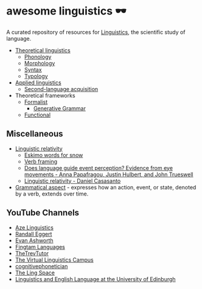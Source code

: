 # awesome linguistics 🕶️

A curated repository of resources for [Linguistics](https://en.wikipedia.org/wiki/Linguistics), the scientific study of language.

* [Theoretical linguistics](https://en.wikipedia.org/wiki/Theoretical_linguistics)
  * [Phonology](./phonology.md)
  * [Morphology](./morphology.md)
  * [Syntax](./syntax.md)
  * [Typology](https://en.wikipedia.org/wiki/Linguistic_typology)
* [Applied linguistics](https://en.wikipedia.org/wiki/Applied_linguistics)
  * [Second-language acquisition](./second-language-acquisition.md)
* Theoretical frameworks
  * [Formalist](https://en.wikipedia.org/wiki/Formalism_(linguistics))
    * [Generative Grammar](https://en.wikipedia.org/wiki/Generative_grammar)
  * [Functional](https://en.wikipedia.org/wiki/Functional_linguistics)

## Miscellaneous

* [Linguistic relativity](https://en.wikipedia.org/wiki/Linguistic_relativity)
  * [Eskimo words for snow](https://en.wikipedia.org/wiki/Eskimo_words_for_snow)
  * [Verb framing](https://en.wikipedia.org/wiki/Verb_framing)
  * [Does language guide event perception? Evidence from eye movements - Anna Papafragou, Justin Hulbert, and John Trueswell](https://www.ncbi.nlm.nih.gov/pmc/articles/PMC2810627/)
  * [Linguistic relativity - Daniel Casasanto](https://casasanto.com/papers/Casasanto_Linguistic_Relativity_Routledge_2016.pdf)
* [Grammatical aspect](https://en.wikipedia.org/wiki/Grammatical_aspect) - expresses how an action, event, or state, denoted by a verb, extends over time.

## YouTube Channels

* [Aze Linguistics](https://www.youtube.com/c/AzeLinguistics/featured)
* [Randall Eggert](https://www.youtube.com/channel/UCUg-q09ENTiMSy2FC6mwDqQ/featured)
* [Evan Ashworth](https://www.youtube.com/channel/UC4NHPS-ApMmYuguXTCZGWPw/featured)
* [Fingtam Languages](https://www.youtube.com/c/FingtamLanguages/featured)
* [TheTrevTutor](https://www.youtube.com/c/Trevtutor/featured)
* [The Virtual Linguistics Campus](https://www.youtube.com/c/LinguisticsMarburg/featured)
* [cognitivephonetician](https://www.youtube.com/user/cognitivephonetician/featured)
* [The Ling Space](https://www.youtube.com/channel/UCdZcGRaBV-VRRyU4t6Ur0mw)
* [Linguistics and English Language at the University of Edinburgh](https://www.youtube.com/user/edinburghLangScience/featured)
